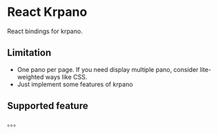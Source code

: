 # React Krpano
React bindings for krpano.

## Limitation

* One pano per page. If you need display multiple pano, consider lite-weighted ways like CSS.
* Just implement some features of krpano

## Supported feature
。。。
